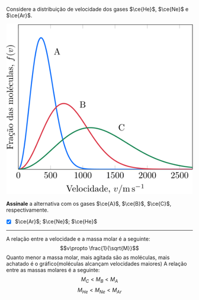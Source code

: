 Considere a distribuição de velocidade dos gases $\ce{He}$, $\ce{Ne}$ e $\ce{Ar}$.

![Figura do problema 3C27.](3C27-1P.svg)

**Assinale** a alternativa com os gases $\ce{A}$, $\ce{B}$, $\ce{C}$, respectivamente.

- [x] $\ce{Ar}$; $\ce{Ne}$; $\ce{He}$


---

A relação entre a velocidade e a massa molar é a seguinte:
$$v\propto \frac{1}{\sqrt{M}}$$
Quanto menor a massa molar, mais agitada são as moléculas, mais achatado é o gráfico(moléculas alcançam velocidades maiores)
A relação entre as massas molares é a seguinte:
$$M_{C}<M_{B}<M_{A}$$
$$M_{He}<M_{Ne}<M_{Ar}$$

